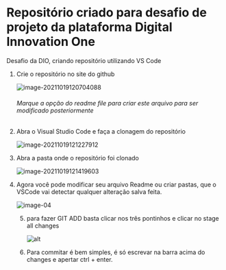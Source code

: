 # Repositório criado para desafio de projeto da plataforma Digital Innovation One 
Desafio da DIO, criando repositório utilizando VS Code



1. Crie o repositório no site do github

   ![image-20211019120704088](https://live.staticflickr.com/65535/51606948411_1b933c902e_z.jpg)

   ###### Marque a opção do readme file para criar este arquivo para ser modificado posteriormente

2. Abra o Visual Studio Code e faça a clonagem do repositório

   ![image-20211019121227912](https://live.staticflickr.com/65535/51607165393_6f56cb2d42_m.jpg)

3. Abra a pasta onde o repositório foi clonado

   ![image-20211019121419603](https://live.staticflickr.com/65535/51607165363_d7181615df_n.jpg)

4. Agora você pode modificar seu arquivo Readme ou criar pastas, que o VSCode vai detectar qualquer alteração salva feita.

   ![image-04](https://live.staticflickr.com/65535/51607205048_16c3ac3fa1_n.jpg)

   5. para fazer GIT ADD basta clicar nos três pontinhos e clicar no stage all changes 

      ![alt](https://live.staticflickr.com/65535/51607292793_162762657a_z.jpg)

   6. Para commitar é bem simples, é só escrevar na barra acima do changes e apertar ctrl + enter.

      

